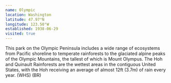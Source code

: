 ```yaml
---
name: Olympic
location: Washington
latitude: 47.97°N
longitude: 123.50°W
established: 1938-06-29
visited: true
---
```


This park on the Olympic Peninsula includes a wide range of ecosystems from Pacific shoreline to temperate rainforests to the glaciated alpine peaks of the Olympic Mountains, the tallest of which is Mount Olympus. The Hoh and Quinault Rainforests are the wettest areas in the contiguous United States, with the Hoh receiving an average of almost 12ft (3.7m) of rain every year. (WHS) (BR)
